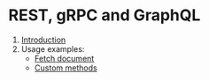 # REST, gRPC and GraphQL

1. [Introduction](apis_introduction.md)
2. Usage examples:
    * [Fetch document](usage/fetch_document.md)
    * [Custom methods](usage/custom_methods.md)
